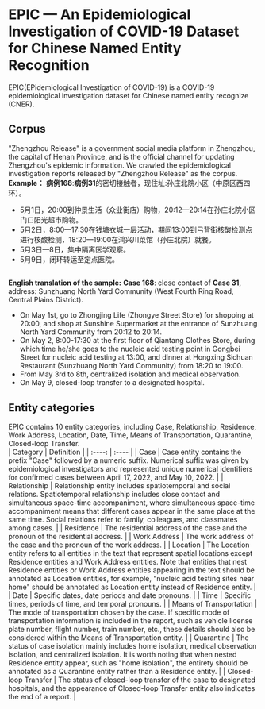 # EPIC — An Epidemiological Investigation of COVID-19 Dataset for Chinese Named Entity Recognition
EPIC(EPidemiological Investigation of COVID-19) is a COVID-19 epidemiological investigation dataset for Chinese named entity recognize (CNER).
## Corpus
"Zhengzhou Release"  is a government social media platform in Zhengzhou, the capital of Henan Province, and is the official channel for updating Zhengzhou's epidemic information. We crawled the epidemiological investigation reports released by "Zhengzhou Release" as the corpus.  
**Example：**
**病例168**:**病例31**的密切接触者，现住址:孙庄北院小区（中原区西四环）。  
* 5月1日，20:00到仲景生活（众业街店）购物，20:12—20:14在孙庄北院小区门口阳光超市购物。  
* 5月2日，8:00—17:30在钱塘衣城一层活动，期间13:00到弓背街核酸检测点进行核酸检测，18:20—19:00在鸿兴川菜馆（孙庄北院）就餐。  
* 5月3日—8日，集中隔离医学观察。  
* 5月9日，闭环转运至定点医院。  
##
**English translation of the sample:**
**Case 168**: close contact of **Case 31**, address: Sunzhuang North Yard Community (West Fourth Ring Road, Central Plains District).  
* On May 1st, go to Zhongjing Life (Zhongye Street Store) for shopping at 20:00, and shop at Sunshine Supermarket at the entrance of Sunzhuang North Yard Community from 20:12 to 20:14.
* On May 2, 8:00-17:30 at the first floor of Qiantang Clothes Store, during which time he/she goes to the nucleic acid testing point in Gongbei Street for nucleic acid testing at 13:00, and dinner at Hongxing Sichuan Restaurant (Sunzhuang North Yard Community) from 18:20 to 19:00.
* From May 3rd to 8th, centralized isolation and medical observation.
* On May 9, closed-loop transfer to a designated hospital.
## Entity categories
EPIC contains 10 entity categories, including Case, Relationship, Residence, Work Address, Location, Date, Time, Means of Transportation, Quarantine, Closed-loop Transfer.  
|  Category   |   Definition  |
|  :----:  | :----  |
| Case  | Case entity contains the prefix "Case" followed by a numeric suffix. Numerical suffix was given by epidemiological investigators and represented unique numerical identifiers for confirmed cases between April 17, 2022, and May 10, 2022. |
| Relationship  | Relationship entity includes spatiotemporal and social relations. Spatiotemporal relationship includes close contact and simultaneous space-time accompaniment, where simultaneous space-time accompaniment means that different cases appear in the same place at the same time. Social relations refer to family, colleagues, and classmates among cases. |
| Residence   | The residential address of the case and the pronoun of the residential address. |
| Work Address  | The work address of the case and the pronoun of the work address. |
| Location  | The Location entity refers to all entities in the text that represent spatial locations except Residence entities and Work Address entities. Note that entities that nest Residence entities or Work Address entities appearing in the text should be annotated as Location entities, for example, "nucleic acid testing sites near home" should be annotated as Location entity instead of Residence entity. |
| Date  | Specific dates, date periods and date pronouns. |
| Time  | Specific times, periods of time, and temporal pronouns. |
| Means of Transportation  | The mode of transportation chosen by the case. If specific mode of transportation information is included in the report, such as vehicle license plate number, flight number, train number, etc., these details should also be considered within the Means of Transportation entity. |
| Quarantine  | The status of case isolation mainly includes home isolation, medical observation isolation, and centralized isolation. It is worth noting that when nested Residence entity appear, such as "home isolation", the entirety should be annotated as a Quarantine entity rather than a Residence entity. |
| Closed-loop Transfer  | The status of closed-loop transfer of the case to designated hospitals, and the appearance of Closed-loop Transfer entity also indicates the end of a report. |
